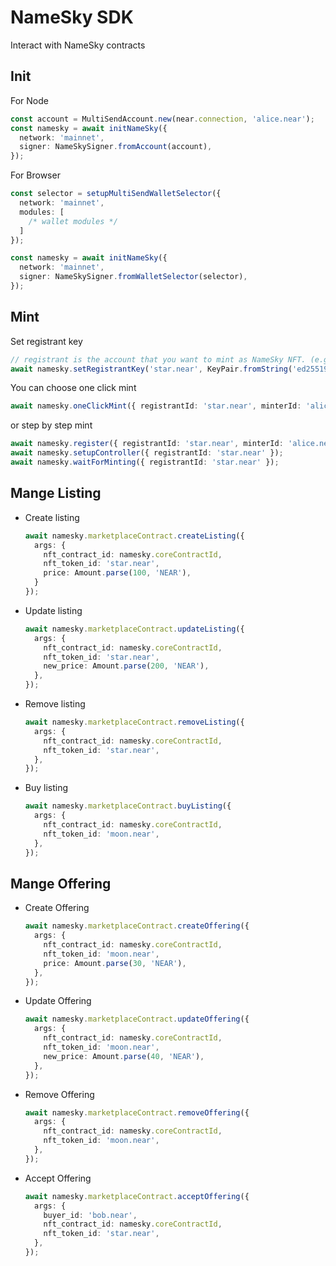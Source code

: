 # NameSky SDK
Interact with NameSky contracts

## Init
For Node
```ts
const account = MultiSendAccount.new(near.connection, 'alice.near');
const namesky = await initNameSky({
  network: 'mainnet',
  signer: NameSkySigner.fromAccount(account),
});
```

For Browser
```ts
const selector = setupMultiSendWalletSelector({
  network: 'mainnet',
  modules: [
    /* wallet modules */
  ]
});

const namesky = await initNameSky({
  network: 'mainnet',
  signer: NameSkySigner.fromWalletSelector(selector),
});
```

## Mint
Set registrant key

```ts
// registrant is the account that you want to mint as NameSky NFT. (e.g. star.near)
await namesky.setRegistrantKey('star.near', KeyPair.fromString('ed25519:<private key>'));
```

You can choose one click mint
```ts
await namesky.oneClickMint({ registrantId: 'star.near', minterId: 'alice.near' });
```

or step by step mint
```ts
await namesky.register({ registrantId: 'star.near', minterId: 'alice.near' });
await namesky.setupController({ registrantId: 'star.near' });
await namesky.waitForMinting({ registrantId: 'star.near' });
```

## Mange Listing
* Create listing
    ```ts
    await namesky.marketplaceContract.createListing({
      args: {
        nft_contract_id: namesky.coreContractId,
        nft_token_id: 'star.near',
        price: Amount.parse(100, 'NEAR'),
      }
    });
    ```

* Update listing
    ```ts
    await namesky.marketplaceContract.updateListing({
      args: {
        nft_contract_id: namesky.coreContractId,
        nft_token_id: 'star.near',
        new_price: Amount.parse(200, 'NEAR'),
      },
    });
    ```

* Remove listing
    ```ts
    await namesky.marketplaceContract.removeListing({
      args: {
        nft_contract_id: namesky.coreContractId,
        nft_token_id: 'star.near',
      },
    });
    ```

* Buy listing
    ```ts
    await namesky.marketplaceContract.buyListing({
      args: {
        nft_contract_id: namesky.coreContractId,
        nft_token_id: 'moon.near',
      },
    });
    ```

## Mange Offering
* Create Offering
    ```ts
    await namesky.marketplaceContract.createOffering({
      args: {
        nft_contract_id: namesky.coreContractId,
        nft_token_id: 'moon.near',
        price: Amount.parse(30, 'NEAR'),
      },
    });
    ```

* Update Offering
    ```ts
    await namesky.marketplaceContract.updateOffering({
      args: {
        nft_contract_id: namesky.coreContractId,
        nft_token_id: 'moon.near',
        new_price: Amount.parse(40, 'NEAR'),
      },
    });
    ```

* Remove Offering
    ```ts
    await namesky.marketplaceContract.removeOffering({
      args: {
        nft_contract_id: namesky.coreContractId,
        nft_token_id: 'moon.near',
      },
    });
    ```

* Accept Offering
    ```ts
    await namesky.marketplaceContract.acceptOffering({
      args: {
        buyer_id: 'bob.near',
        nft_contract_id: namesky.coreContractId,
        nft_token_id: 'star.near',
      },
    });
    ```
